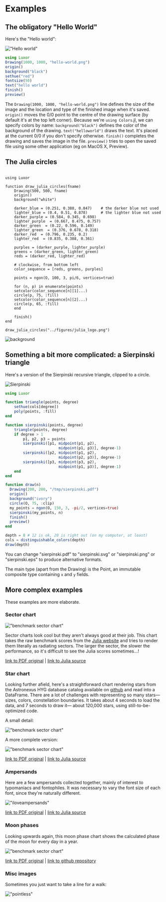 # Examples

## The obligatory "Hello World"

Here's the "Hello world":

!["Hello world"](figures/hello-world.png)

```julia
using Luxor
Drawing(1000, 1000, "hello-world.png")
origin()
background("black")
sethue("red")
fontsize(50)
text("hello world")
finish()
preview()
```

The `Drawing(1000, 1000, "hello-world.png")` line defines the size of the image and the location and type of the finished image when it's saved. `origin()` moves the 0/0 point to the centre of the drawing surface (by default it's at the top left corner). Because we're `using Colors`.jl, we can specify colors by name: `background("black")` defines the color of the background of the drawing. `text("helloworld")` draws the text. It's placed at the current 0/0 if you don't specify otherwise. `finish()` completes the drawing and saves the image in the file. `preview()` tries to open the saved file using some other application (eg on MacOS X, Preview).

## The Julia circles

```@example

using Luxor

function draw_julia_circles(fname)
    Drawing(500, 500, fname)
    origin()
    background("white")

    darker_blue = (0.251, 0.388, 0.847)    # the darker blue not used
    lighter_blue = (0.4, 0.51, 0.878)      # the lighter blue not used
    darker_purple = (0.584, 0.345, 0.698)
    lighter_purple  = (0.667, 0.475, 0.757)
    darker_green  = (0.22, 0.596, 0.149)
    lighter_green  = (0.376, 0.678, 0.318)
    darker_red  = (0.796, 0.235, 0.2)
    lighter_red  = (0.835, 0.388, 0.361)

    purples = (darker_purple, lighter_purple)
    greens = (darker_green, lighter_green)
    reds = (darker_red, lighter_red)

    # clockwise, from bottom left
    color_sequence = [reds, greens, purples]

    points = ngon(O, 100, 3, pi/6, vertices=true)

    for (n, p) in enumerate(points)
    setcolor(color_sequence[n][1]...)
    circle(p, 75, :fill)
    setcolor(color_sequence[n][2]...)
    circle(p, 65, :fill)
    end

    finish()
end

draw_julia_circles("../figures/julia_logo.png")
```

![background](figures/julia_logo.png)

## Something a bit more complicated: a Sierpinski triangle

Here's a version of the Sierpinski recursive triangle, clipped to a circle.

![Sierpinski](figures/sierpinski.png)

```julia
using Luxor

function triangle(points, degree)
    sethue(cols[degree])
    poly(points, :fill)
end

function sierpinski(points, degree)
    triangle(points, degree)
    if degree > 1
        p1, p2, p3 = points
        sierpinski([p1, midpoint(p1, p2),
                        midpoint(p1, p3)], degree-1)
        sierpinski([p2, midpoint(p1, p2),
                        midpoint(p2, p3)], degree-1)
        sierpinski([p3, midpoint(p3, p2),
                        midpoint(p1, p3)], degree-1)
    end
end

function draw(n)
  Drawing(200, 200, "/tmp/sierpinski.pdf")
  origin()
  background("ivory")
  circle(O, 75, :clip)
  my_points = ngon(O, 150, 3, -pi/2, vertices=true)
  sierpinski(my_points, n)
  finish()
  preview()
end

depth = 8 # 12 is ok, 20 is right out (on my computer, at least)
cols = distinguishable_colors(depth)
draw(depth)
```

You can change "sierpinski.pdf" to "sierpinski.svg" or "sierpinski.png" or "sierpinski.eps" to produce alternative formats.

The main type (apart from the Drawing) is the Point, an immutable composite type containing `x` and `y` fields.


## More complex examples

These examples are more elaborate.

### Sector chart

!["benchmark sector chart"](figures/sector-chart.png)

Sector charts look cool but they aren't always good at their job. This chart takes the raw benchmark scores from the [Julia website](http://julialang.org) and tries to render them literally as radiating sectors. The larger the sector, the slower the performance, so it's difficult to see the Julia scores sometimes...!

[link to PDF original](figures/sector-chart.pdf) | [link to Julia source](examples/sector-chart.jl)

### Star chart

Looking further afield, here's a straightforward chart rendering stars from the Astronexus HYG database catalog available on [github](https://github.com/astronexus/HYG-Database) and read into a DataFrame. There are a lot of challenges with representing so many stars—sizes, colors, constellation boundaries. It takes about 4 seconds to load the data, and 7 seconds to draw it— about 120,000 stars, using still-to-be-optimized code.

A small detail:

!["benchmark sector chart"](figures/star-chart-detail.png)

A more complete version:

!["benchmark sector chart"](figures/star-chart.png)

[link to PDF original](figures/star-chart.pdf) | [link to Julia source](examples/star-chart.jl)

### Ampersands

Here are a few ampersands collected together, mainly of interest to typomaniacs and fontophiles. It was necessary to vary the font size of each font, since they're naturally different.

!["iloveampersands"](figures/iloveampersands.png)

[link to PDF original](figures/iloveampersands.pdf) | [link to Julia source](examples/iloveampersands.jl)

### Moon phases

Looking upwards again, this moon phase chart shows the calculated phase of the moon for every day in a year.

!["benchmark sector chart"](figures/2017-moon-phase-calendar.png)

[link to PDF original](figures/2017-moon-phase-calendar.pdf) | [link to github repository](https://github.com/cormullion/Spiral-moon-calendar)

### Misc images

Sometimes you just want to take a line for a walk:

!["pointless"](figures/art.png)
